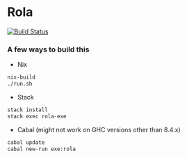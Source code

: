 # Rola
[![Build Status](https://travis-ci.com/appositum/rola.svg?branch=master)](https://travis-ci.com/appositum/rola)

### A few ways to build this
- Nix
```bash
nix-build
./run.sh
```

- Stack
```bash
stack install
stack exec rola-exe
```

- Cabal (might not work on GHC versions other than 8.4.x)
```bash
cabal update
cabal new-run exe:rola
```
